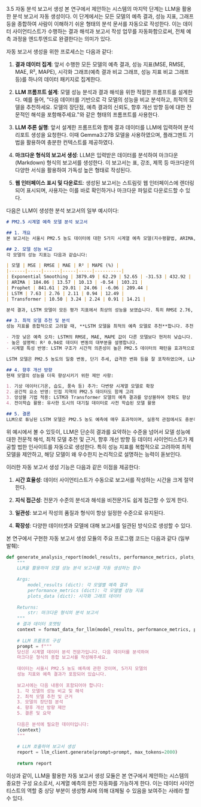 3.5 자동 분석 보고서 생성
본 연구에서 제안하는 시스템의 마지막 단계는 LLM을 활용한 분석 보고서 자동 생성이다. 이 단계에서는 모든 모델의 예측 결과, 성능 지표, 그래프 등을 종합하여 사람이 이해하기 쉬운 형태의 분석 문서를 자동으로 작성한다. 이는 데이터 사이언티스트가 수행하는 결과 해석과 보고서 작성 업무를 자동화함으로써, 전체 예측 과정을 엔드투엔드로 완결한다는 의미가 있다.

자동 보고서 생성을 위한 프로세스는 다음과 같다:

1. **결과 데이터 집계**: 앞서 수행한 모든 모델의 예측 결과, 성능 지표(MSE, RMSE, MAE, R², MAPE), 시각화 그래프(예측 결과 비교 그래프, 성능 지표 비교 그래프 등)를 하나의 데이터 패키지로 집계한다.

2. **LLM 프롬프트 설계**: 모델 성능 분석과 결과 해석을 위한 적절한 프롬프트를 설계한다. 예를 들어, "다음 데이터를 기반으로 각 모델의 성능을 비교 분석하고, 최적의 모델을 추천하세요. 모델의 장단점, 예측 결과의 신뢰도, 향후 개선 방향 등에 대한 전문적인 해석을 포함해주세요."와 같은 형태의 프롬프트를 사용한다.

3. **LLM 추론 실행**: 앞서 설계한 프롬프트와 함께 결과 데이터를 LLM에 입력하여 분석 리포트 생성을 요청한다. 이때 Gemma3:27B 모델을 사용하였으며, 플래그멘트 기법을 활용하여 충분한 컨텍스트를 제공하였다.

4. **마크다운 형식의 보고서 생성**: LLM은 입력받은 데이터를 분석하여 마크다운(Markdown) 형식의 보고서를 생성한다. 이 보고서는 표, 강조, 제목 등 마크다운의 다양한 서식을 활용하여 가독성 높은 형태로 작성된다.

5. **웹 인터페이스 표시 및 다운로드**: 생성된 보고서는 스트림릿 웹 인터페이스에 렌더링되어 표시되며, 사용자는 이를 바로 확인하거나 마크다운 파일로 다운로드할 수 있다.

다음은 LLM이 생성한 분석 보고서의 일부 예시이다:

```markdown
# PM2.5 시계열 예측 모델 분석 보고서

## 1. 개요
본 보고서는 서울시 PM2.5 농도 데이터에 대한 5가지 시계열 예측 모델(지수평활법, ARIMA, Prophet, LSTM, Transformer)의 성능을 분석한 결과입니다. 분석 기간은 2025년 3월 14일부터 4월 13일까지의 시간별 데이터를 사용하였습니다.

## 2. 모델 성능 비교
각 모델의 성능 지표는 다음과 같습니다:

| 모델 | MSE | RMSE | MAE | R² | MAPE (%) |
|------|-----|------|-----|-----|----------|
| Exponential Smoothing | 3879.49 | 62.29 | 52.65 | -31.53 | 432.92 |
| ARIMA | 184.06 | 13.57 | 10.13 | -0.54 | 103.21 |
| Prophet | 841.61 | 29.01 | 24.06 | -6.06 | 209.44 |
| LSTM | 7.63 | 2.76 | 2.11 | 0.94 | 12.49 |
| Transformer | 10.50 | 3.24 | 2.24 | 0.91 | 14.21 |

분석 결과, LSTM 모델이 모든 평가 지표에서 최상의 성능을 보였습니다. 특히 RMSE 2.76, MAPE 12.49%로 예측 정확도가 매우 높으며, R² 0.94로 데이터 변동의 94%를 설명할 수 있습니다.

## 3. 최적 모델 추천 및 분석
성능 지표를 종합적으로 고려할 때, **LSTM 모델을 최적의 예측 모델로 추천**합니다. 추천 이유는 다음과 같습니다:

- 가장 낮은 예측 오차: LSTM의 RMSE, MAE, MAPE 값이 다른 모델보다 현저히 낮습니다.
- 높은 설명력: R² 0.94로 데이터 변동의 대부분을 설명합니다.
- 시계열 특성 반영: LSTM 구조가 시간적 의존성이 높은 PM2.5 데이터의 패턴을 효과적으로 학습했습니다.

LSTM 모델은 PM2.5 농도의 일중 변동, 단기 추세, 급격한 변화 등을 잘 포착하였으며, LLM 기반 하이퍼파라미터 튜닝을 통해 성능이 크게 향상되었습니다.

## 4. 향후 개선 방향
현재 모델의 성능을 더욱 향상시키기 위한 제안 사항:

1. 기상 데이터(기온, 습도, 풍속 등) 추가: 다변량 시계열 모델로 확장
2. 공간적 요소 반영: 인접 지역의 PM2.5 데이터도 함께 고려
3. 앙상블 기법 적용: LSTM과 Transformer 모델의 예측 결과를 앙상블하여 정확도 향상
4. 전이학습 활용: 유사한 도시의 대기질 데이터로 사전 학습된 모델 활용

## 5. 결론
LLM으로 튜닝된 LSTM 모델은 PM2.5 농도 예측에 매우 효과적이며, 실용적 관점에서도 충분히 활용 가능한 수준의 정확도를 보여주었습니다. 이 결과는 생성형 AI를 활용한 시계열 모델링 자동화가 실질적인 가치를 창출할 수 있음을 시사합니다.
```

위 예시에서 볼 수 있듯이, LLM은 단순히 결과를 요약하는 수준을 넘어서 모델 성능에 대한 전문적 해석, 최적 모델 추천 및 근거, 향후 개선 방향 등 데이터 사이언티스트가 제공할 법한 인사이트를 자동으로 생성한다. 특히 성능 지표를 복합적으로 고려하여 최적 모델을 제안하고, 해당 모델이 왜 우수한지 논리적으로 설명하는 능력이 돋보인다.

이러한 자동 보고서 생성 기능은 다음과 같은 이점을 제공한다:

1. **시간 효율성**: 데이터 사이언티스트가 수동으로 보고서를 작성하는 시간을 크게 절약한다.

2. **지식 접근성**: 전문가 수준의 분석과 해석을 비전문가도 쉽게 접근할 수 있게 한다.

3. **일관성**: 보고서 작성의 품질과 형식이 항상 일정한 수준으로 유지된다.

4. **확장성**: 다양한 데이터셋과 모델에 대해 보고서를 일관된 방식으로 생성할 수 있다.

본 연구에서 구현한 자동 보고서 생성 모듈의 주요 프로그램 코드는 다음과 같다 (일부 발췌):

```python
def generate_analysis_report(model_results, performance_metrics, plots_data):
    """
    LLM을 활용하여 모델 성능 분석 보고서를 자동 생성하는 함수
    
    Args:
        model_results (dict): 각 모델별 예측 결과
        performance_metrics (dict): 각 모델별 성능 지표
        plots_data (dict): 시각화 그래프 데이터
        
    Returns:
        str: 마크다운 형식의 분석 보고서
    """
    # 결과 데이터 포맷팅
    context = format_data_for_llm(model_results, performance_metrics, plots_data)
    
    # LLM 프롬프트 구성
    prompt = f"""
    당신은 시계열 데이터 분석 전문가입니다. 다음 데이터를 분석하여 
    마크다운 형식의 종합 보고서를 작성해주세요.
    
    데이터는 서울시 PM2.5 농도 예측에 관한 것이며, 5가지 모델의 
    성능 지표와 예측 결과가 포함되어 있습니다.
    
    보고서에는 다음 내용이 포함되어야 합니다:
    1. 각 모델의 성능 비교 및 해석
    2. 최적 모델 추천 및 근거
    3. 모델의 장단점 분석
    4. 향후 개선 방향 제안
    5. 결론 및 요약
    
    다음은 분석에 필요한 데이터입니다:
    {context}
    """
    
    # LLM 호출하여 보고서 생성
    report = llm_client.generate(prompt=prompt, max_tokens=2000)
    
    return report
```

이상과 같이, LLM을 활용한 자동 보고서 생성 모듈은 본 연구에서 제안하는 시스템의 중요한 구성 요소로서, 시계열 예측의 완전 자동화를 가능하게 한다. 이는 데이터 사이언티스트의 역할 중 상당 부분이 생성형 AI에 의해 대체될 수 있음을 보여주는 사례라 할 수 있다.

